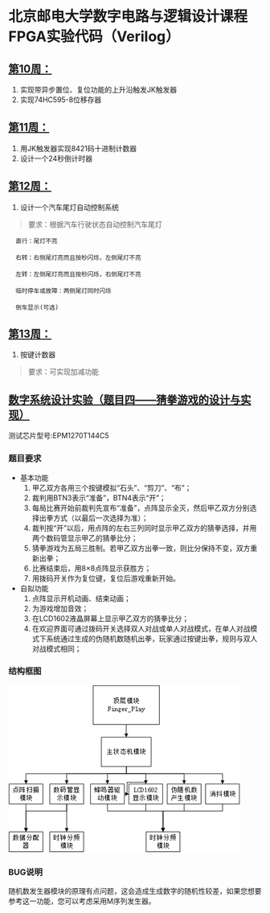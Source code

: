 # 北京邮电大学数字电路与逻辑设计课程FPGA实验代码（Verilog）
## [第10周：](https://github.com/Deskearth/FPGA_Course/tree/master/Week10)       
1. 实现带异步置位、复位功能的上升沿触发JK触发器     
2. 实现74HC595-8位移存器 
## [第11周：](https://github.com/Deskearth/FPGA_Course/tree/master/Week11)
1.  用JK触发器实现8421码十进制计数器
2.  设计一个24秒倒计时器
## [第12周：](https://github.com/Deskearth/FPGA_Course/tree/master/Week12)
1. 设计一个汽车尾灯自动控制系统
> 要求：根据汽车行驶状态自动控制汽车尾灯

      直行：尾灯不亮

      右转：右侧尾灯亮而且按秒闪烁，左侧尾灯不亮

      左转：左侧尾灯亮而且按秒闪烁，右侧尾灯不亮

      临时停车或故障：两侧尾灯同时闪烁

      倒车显示(可选)
## [第13周：](https://github.com/Deskearth/FPGA_Course/tree/master/Week13)
1. 按键计数器
> 要求：可实现加减功能

## [数字系统设计实验（题目四——猜拳游戏的设计与实现）](https://github.com/Deskearth/BUTP_FPGA_Course/tree/master/Experiment)
测试芯片型号:EPM1270T144C5

### 题目要求
* 基本功能
	1. 甲乙双方各用三个按键模拟“石头”、“剪刀”、“布”；
	2. 裁判用BTN3表示“准备”，BTN4表示“开”；
	3. 每局比赛开始前裁判先宣布“准备”，点阵显示全灭，然后甲乙双方分别选择出拳方式（以最后一次选择为准）；
	4. 裁判按“开”以后，用点阵的左右三列同时显示甲乙双方的猜拳选择，并用两个数码管显示甲乙的猜拳比分；
	5. 猜拳游戏为五局三胜制。若甲乙双方出拳一致，则比分保持不变，双方重新出拳；
	6. 比赛结束后，用8×8点阵显示获胜方；
	7. 用拨码开关作为复位键，复位后游戏重新开始。
* 自拟功能
	1. 点阵显示开机动画、结束动画；
	2. 为游戏增加音效；
	3. 在LCD1602液晶屏幕上显示甲乙双方的猜拳比分；
	4. 在欢迎界面可通过拨码开关选择双人对战或单人对战模式，在单人对战模式下系统通过生成的伪随机数随机出拳，玩家通过按键出拳，规则与双人对战模式相同；

### 结构框图
![结构框图](https://github.com/Deskearth/BUTP_FPGA_Course/blob/master/pic/structure.png)

### BUG说明
随机数发生器模块的原理有点问题，这会造成生成数字的随机性较差，如果您想要参考这一功能，您可以考虑采用M序列发生器。
